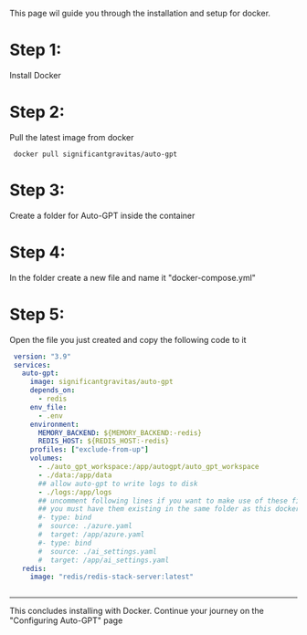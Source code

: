 This page wil guide you through the installation and setup for docker.

# Step 1: 
Install Docker

# Step 2:
Pull the latest image from docker 

```shell
 docker pull significantgravitas/auto-gpt
```

# Step 3:
Create a folder for Auto-GPT inside the container

# Step 4:
In the folder create a new file and name it "docker-compose.yml"

# Step 5:
Open the file you just created and copy the following code to it

```yaml
 version: "3.9"
 services:
   auto-gpt:
     image: significantgravitas/auto-gpt
     depends_on:
       - redis
     env_file:
       - .env
     environment:
       MEMORY_BACKEND: ${MEMORY_BACKEND:-redis}
       REDIS_HOST: ${REDIS_HOST:-redis}
     profiles: ["exclude-from-up"]
     volumes:
       - ./auto_gpt_workspace:/app/autogpt/auto_gpt_workspace
       - ./data:/app/data
       ## allow auto-gpt to write logs to disk
       - ./logs:/app/logs
       ## uncomment following lines if you want to make use of these files
       ## you must have them existing in the same folder as this docker-compose.yml
       #- type: bind
       #  source: ./azure.yaml
       #  target: /app/azure.yaml
       #- type: bind
       #  source: ./ai_settings.yaml
       #  target: /app/ai_settings.yaml
   redis:
     image: "redis/redis-stack-server:latest"
```

<pre>
</pre>
***
This concludes installing with Docker. Continue your journey on the "Configuring Auto-GPT" page